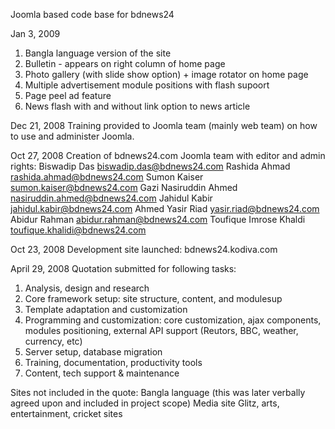 Joomla based code base for bdnews24

Jan 3, 2009
1. Bangla language version of the site
2. Bulletin - appears on right column of home page
3. Photo gallery (with slide show option) + image rotator on home page
4. Multiple advertisement module positions with flash supoort
5. Page peel ad feature
6. News flash with and without link option to news article

Dec 21, 2008
Training provided to Joomla team (mainly web team) on how to use and administer Joomla.

Oct 27, 2008
Creation of bdnews24.com Joomla team with editor and admin rights:
Biswadip Das  biswadip.das@bdnews24.com
Rashida Ahmad rashida.ahmad@bdnews24.com
Sumon Kaiser sumon.kaiser@bdnews24.com
Gazi Nasiruddin Ahmed nasiruddin.ahmed@bdnews24.com
Jahidul Kabir          jahidul.kabir@bdnews24.com
Ahmed Yasir Riad yasir.riad@bdnews24.com
Abidur Rahman abidur.rahman@bdnews24.com
Toufique Imrose Khaldi toufique.khalidi@bdnews24.com

Oct 23, 2008
Development site launched: bdnews24.kodiva.com

April 29, 2008
Quotation submitted for following tasks:
1. Analysis, design and research
2. Core framework setup: site structure, content, and modulesup
3. Template adaptation and customization
4. Programming and customization: core customization, ajax components, modules positioning, external API support (Reutors, BBC, weather, currency, etc)
5. Server setup, database migration
6. Training, documentation, productivity tools
7. Content, tech support & maintenance

Sites not included in the quote:
Bangla language (this was later verbally agreed upon and included in project scope)
Media site
Glitz, arts, entertainment, cricket sites